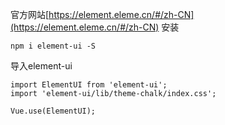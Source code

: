 官方网站[https://element.eleme.cn/#/zh-CN](https://element.eleme.cn/#/zh-CN)
安装
```
npm i element-ui -S
```
导入element-ui
```
import ElementUI from 'element-ui';
import 'element-ui/lib/theme-chalk/index.css';

Vue.use(ElementUI);
```
